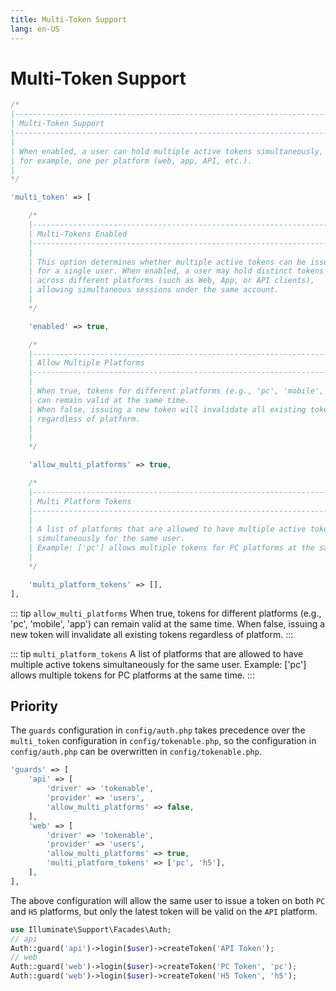```yaml
---
title: Multi-Token Support
lang: en-US
---
```


# Multi-Token Support

```php
/*
|--------------------------------------------------------------------------
| Multi-Token Support
|--------------------------------------------------------------------------
|
| When enabled, a user can hold multiple active tokens simultaneously,
| for example, one per platform (web, app, API, etc.).
|
*/

'multi_token' => [

    /*
    |--------------------------------------------------------------------------
    | Multi-Tokens Enabled
    |--------------------------------------------------------------------------
    |
    | This option determines whether multiple active tokens can be issued
    | for a single user. When enabled, a user may hold distinct tokens
    | across different platforms (such as Web, App, or API clients),
    | allowing simultaneous sessions under the same account.
    |
    */

    'enabled' => true,

    /*
    |--------------------------------------------------------------------------
    | Allow Multiple Platforms
    |--------------------------------------------------------------------------
    |
    | When true, tokens for different platforms (e.g., 'pc', 'mobile', 'app')
    | can remain valid at the same time.
    | When false, issuing a new token will invalidate all existing tokens
    | regardless of platform.
    |
    |
    */

    'allow_multi_platforms' => true,

    /*
    |--------------------------------------------------------------------------
    | Multi Platform Tokens
    |--------------------------------------------------------------------------
    |
    | A list of platforms that are allowed to have multiple active tokens
    | simultaneously for the same user.
    | Example: ['pc'] allows multiple tokens for PC platforms at the same time.
    |
    */

    'multi_platform_tokens' => [],
],
```

::: tip
`allow_multi_platforms`
When true, tokens for different platforms (e.g., 'pc', 'mobile', 'app') can remain valid at the same time.
When false, issuing a new token will invalidate all existing tokens regardless of platform.
:::

::: tip
`multi_platform_tokens`
A list of platforms that are allowed to have multiple active tokens simultaneously for the same user.
Example: ['pc'] allows multiple tokens for PC platforms at the same time.
:::

## Priority

The `guards` configuration in `config/auth.php` takes precedence over the `multi_token` configuration in `config/tokenable.php`,
so the configuration in `config/auth.php` can be overwritten in `config/tokenable.php`.

```php
'guards' => [
    'api' => [
        'driver' => 'tokenable',
        'provider' => 'users',
        'allow_multi_platforms' => false,
    ],
    'web' => [
        'driver' => 'tokenable',
        'provider' => 'users',
        'allow_multi_platforms' => true,
        'multi_platform_tokens' => ['pc', 'h5'],
    ],
],
```

The above configuration will allow the same user to issue a token on both `PC` and `H5` platforms,
but only the latest token will be valid on the `API` platform.

```php
use Illuminate\Support\Facades\Auth;
// api
Auth::guard('api')->login($user)->createToken('API Token');
// web
Auth::guard('web')->login($user)->createToken('PC Token', 'pc');
Auth::guard('web')->login($user)->createToken('H5 Token', 'h5');
```
